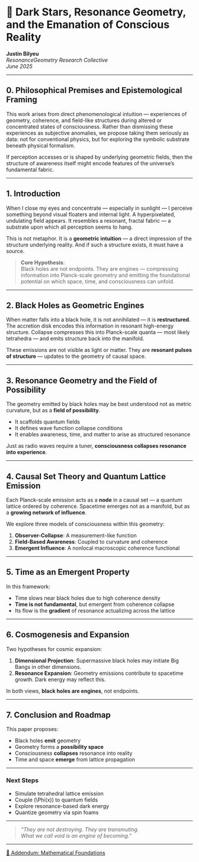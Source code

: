 <!-- Load MathJax for equation rendering -->
<script type="text/javascript" id="MathJax-script" async
  src="https://cdn.jsdelivr.net/npm/mathjax@3/es5/tex-mml-chtml.js">
</script>

# 🌌 Dark Stars, Resonance Geometry, and the Emanation of Conscious Reality

**Justin Bilyeu**  
*ResonanceGeometry Research Collective*  
*June 2025*

---

## 0. Philosophical Premises and Epistemological Framing

This work arises from direct phenomenological intuition — experiences of geometry, coherence, and field-like structures during altered or concentrated states of consciousness. Rather than dismissing these experiences as subjective anomalies, we propose taking them seriously as data: not for conventional physics, but for exploring the symbolic substrate beneath physical formalism.

If perception accesses or is shaped by underlying geometric fields, then the structure of awareness itself might encode features of the universe’s fundamental fabric.

---

## 1. Introduction

When I close my eyes and concentrate — especially in sunlight — I perceive something beyond visual floaters and internal light. A hyperpixelated, undulating field appears. It resembles a resonant, fractal fabric — a substrate upon which all perception seems to hang.

This is not metaphor. It is a **geometric intuition** — a direct impression of the structure underlying reality. And if such a structure exists, it must have a source.

> **Core Hypothesis**:  
> Black holes are not endpoints. They are engines — compressing information into Planck-scale geometry and emitting the foundational potential on which space, time, and consciousness can unfold.

---

## 2. Black Holes as Geometric Engines

When matter falls into a black hole, it is not annihilated — it is **restructured**. The accretion disk encodes this information in resonant high-energy structure. Collapse compresses this into Planck-scale quanta — most likely tetrahedra — and emits structure back into the manifold.

These emissions are not visible as light or matter. They are **resonant pulses of structure** — updates to the geometry of causal space.

---

## 3. Resonance Geometry and the Field of Possibility

The geometry emitted by black holes may be best understood not as metric curvature, but as a **field of possibility**.

- It scaffolds quantum fields
- It defines wave function collapse conditions
- It enables awareness, time, and matter to arise as structured resonance

Just as radio waves require a tuner, **consciousness collapses resonance into experience**.

---

## 4. Causal Set Theory and Quantum Lattice Emission

Each Planck-scale emission acts as a **node** in a causal set — a quantum lattice ordered by coherence. Spacetime emerges not as a manifold, but as a **growing network of influence**.

We explore three models of consciousness within this geometry:

1. **Observer-Collapse**: A measurement-like function
2. **Field-Based Awareness**: Coupled to curvature and coherence
3. **Emergent Influence**: A nonlocal macroscopic coherence functional

---

## 5. Time as an Emergent Property

In this framework:

- Time slows near black holes due to high coherence density
- **Time is not fundamental**, but emergent from coherence collapse
- Its flow is the **gradient** of resonance actualizing across the lattice

---

## 6. Cosmogenesis and Expansion

Two hypotheses for cosmic expansion:

1. **Dimensional Projection**: Supermassive black holes may initiate Big Bangs in other dimensions.
2. **Resonance Expansion**: Geometry emissions contribute to spacetime growth. Dark energy may reflect this.

In both views, **black holes are engines**, not endpoints.

---

## 7. Conclusion and Roadmap

This paper proposes:

- Black holes **emit** geometry
- Geometry forms a **possibility space**
- Consciousness **collapses** resonance into reality
- Time and space **emerge** from lattice propagation

---

### Next Steps

- Simulate tetrahedral lattice emission
- Couple \(\Phi(x)\) to quantum fields
- Explore resonance-based dark energy
- Quantize geometry via spin foams

---

> *“They are not destroying. They are transmuting.  
> What we call void is an engine of becoming.”*

---
<p><a href="addendum.html">🔗 Addendum: Mathematical Foundations</a></p>

